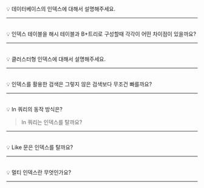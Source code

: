 <br>
💡 데이터베이스의 인덱스에 대해서 설명해주세요.

---
<br>
💡 인덱스 테이블을 해시 테이블과 B+트리로 구성할때 각각이 어떤 차이점이 있을까요?

---
<br>
💡 클러스터형 인덱스에 대해서 설명해주세요.

---
<br>
💡 인덱스를 활용한 검색은 그렇지 않은 검색보다 무조건 빠를까요?

---
<br>
💡 In 쿼리의 동작 방식은?

> In 쿼리는 인덱스를 탈까요?

---
<br>
💡 Like 문은 인덱스를 탈까요?

---
<br>
💡 멀티 인덱스란 무엇인가요?

---
<br>